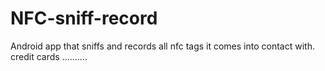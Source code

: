 # NFC-sniff-record
Android app that sniffs and records all nfc tags it comes into contact with. credit cards ..........
